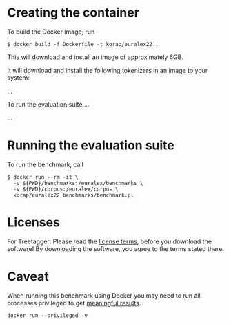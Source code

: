 # Creating the container

To build the Docker image, run

```shell
$ docker build -f Dockerfile -t korap/euralex22 .
```
This will download and install an image of approximately 6GB.

It will download and install the following
tokenizers in an image to your system:

...

To run the evaluation suite ...

...


# Running the evaluation suite

To run the benchmark, call

```shell
$ docker run --rm -it \
  -v ${PWD}/benchmarks:/euralex/benchmarks \
  -v ${PWD}/corpus:/euralex/corpus \
  korap/euralex22 benchmarks/benchmark.pl
```


# Licenses

For Treetagger:
Please read the [license terms](https://cis.uni-muenchen.de/~schmid/tools/TreeTagger/Tagger-Licence),
before you download the software!
By downloading the software, you agree to the terms stated there. 


# Caveat

When running this benchmark using Docker you may need
to run all processes privileged to get
[meaningful results](https://pythonspeed.com/articles/docker-performance-overhead/).

```shell
docker run --privileged -v
```
